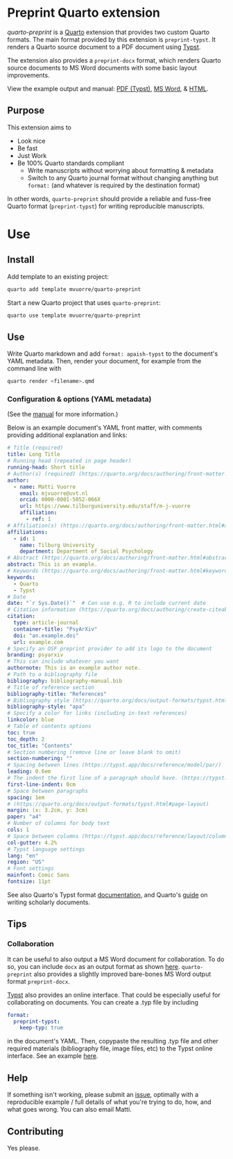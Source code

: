# Preprint Quarto extension

*quarto-preprint* is a [Quarto](https://quarto.org) extension that provides two custom Quarto formats. The main format provided by this extension is `preprint-typst`. It renders a Quarto source document to a PDF document using [Typst](https://typst.app/docs). 

The extension also provides a `preprint-docx` format, which renders Quarto source documents to MS Word documents with some basic layout improvements. 

View the example output and manual: [PDF (Typst)](https://mvuorre.github.io/quarto-preprint/index.pdf), [MS Word](https://mvuorre.github.io/quarto-preprint/index.docx), & [HTML](https://mvuorre.github.io/quarto-preprint).

## Purpose

This extension aims to

- Look nice     
- Be fast
- Just Work
- Be 100% Quarto standards compliant
  - Write manuscripts without worrying about formatting & metadata
  - Switch to any Quarto journal format without changing anything but `format:` (and whatever is required by the destination format)

In other words, `quarto-preprint` should provide a reliable and fuss-free Quarto format (`preprint-typst`) for writing reproducible manuscripts. 

# Use

## Install

Add template to an existing project:

```bash
quarto add template mvuorre/quarto-preprint
```

Start a new Quarto project that uses `quarto-preprint`:

```bash
quarto use template mvuorre/quarto-preprint
```

## Use

Write Quarto markdown and add `format: apaish-typst` to the document's YAML metadata. Then, render your document, for example from the command line with

```bash
quarto render <filename>.qmd
```

### Configuration & options (YAML metadata)

(See the [manual](https://mvuorre.github.io/quarto-preprint) for more information.)

Below is an example document's YAML front matter, with comments providing additional explanation and links:

```yaml
# Title (required)
title: Long Title
# Running head (repeated in page header)
running-head: Short title 
# Author(s) (required) (https://quarto.org/docs/authoring/front-matter.html#authors-and-affiliations)
author:
  - name: Matti Vuorre
    email: mjvuorre@uvt.nl
    orcid: 0000-0001-5052-066X
    url: https://www.tilburguniversity.edu/staff/m-j-vuorre
    affiliation:
      - ref: 1
# Affiliation(s) (https://quarto.org/docs/authoring/front-matter.html#authors-and-affiliations)
affiliations:
  - id: 1
    name: Tilburg University
    department: Department of Social Psychology
# Abstract (https://quarto.org/docs/authoring/front-matter.html#abstract)
abstract: This is an example.
# Keywords (https://quarto.org/docs/authoring/front-matter.html#keywords)
keywords: 
  - Quarto 
  - Typst
# Date
date: "`r Sys.Date()`"  # Can use e.g. R to include current date
# Citation information (https://quarto.org/docs/authoring/create-citeable-articles.html#journal-articles)
citation:
  type: article-journal
  container-title: "PsyArXiv"
  doi: "an.example.doi"
  url: example.com
# Specify an OSF preprint provider to add its logo to the document
branding: psyarxiv
# This can include whatever you want
authornote: This is an example author note.
# Path to a bibliography file
bibliography: bibliography-manual.bib
# Title of reference section
bibliography-title: "References"
# Bibliography style (https://quarto.org/docs/output-formats/typst.html#bibliography)
bibliography-style: "apa"
# Specify a color for links (including in-text references)
linkcolor: blue
# Table of contents options
toc: true
toc_depth: 2
toc_title: "Contents"
# Section numbering (remove line or leave blank to omit)
section-numbering: ""
# Spacing between lines (https://typst.app/docs/reference/model/par/)
leading: 0.6em
# The indent the first line of a paragraph should have. (https://typst.app/docs/reference/model/par/)
first-line-indent: 0cm
# Space between paragraphs
spacing: 1em
# (https://quarto.org/docs/output-formats/typst.html#page-layout)
margin: (x: 3.2cm, y: 3cm)
paper: "a4"
# Number of columns for body text
cols: 1
# Space between columns (https://typst.app/docs/reference/layout/columns/)
col-gutter: 4.2%
# Typst language settings
lang: "en"
region: "US"
# Font settings
mainfont: Comic Sans
fontsize: 11pt
```

See also Quarto's Typst format [documentation](https://quarto.org/docs/output-formats/typst.html), and Quarto's [guide](https://quarto.org/docs/authoring/front-matter.html) on writing scholarly documents.

## Tips

###  Collaboration

It can be useful to also output a MS Word document for collaboration. To do so, you can include `docx` as an output format as shown [here](https://quarto.org/docs/output-formats/ms-word.html). `quarto-preprint` also provides a slightly improved bare-bones MS Word output format `preprint-docx`.

[Typst](https://typst.app) also provides an online interface. That could be especially useful for collaborating on documents. You can create a .typ file by including

```yaml
format:
  preprint-typst:
    keep-typ: true
```

in the document's YAML. Then, copypaste the resulting .typ file and other required materials (bibliography file, image files, etc) to the Typst online interface. See an example [here](https://typst.app/project/rk4zWONKPIF5lRxF_HU1I5).

## Help

If something isn't working, please submit an [issue](https://github.com/mvuorre/quarto-preprint/issues), optimally with a reproducible example / full details of what you're trying to do, how, and what goes wrong. You can also email Matti.

## Contributing

Yes please.
